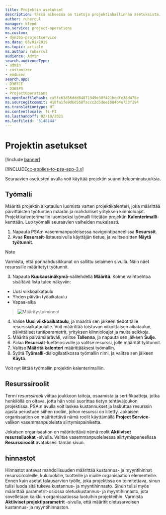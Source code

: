 ```yaml
---
title: Projektin asetukset
description: Tässä aiheessa on tietoja projektinhallinnan asetuksista.
author: ruhercul
manager: kfend
ms.service: project-operations
ms.custom:
- dyn365-projectservice
ms.date: 03/01/2019
ms.topic: article
ms.author: ruhercul
audience: Admin
search.audienceType:
- admin
- customizer
- enduser
search.app:
- D365CE
- D365PS
- ProjectOperations
ms.openlocfilehash: ca5fc63d56ddd84871949e38f421bcdfe38d478e
ms.sourcegitcommit: 418fa1fe9d605b8faccc2d5dee1b04b4e753f194
ms.translationtype: HT
ms.contentlocale: fi-FI
ms.lasthandoff: 02/10/2021
ms.locfileid: "5148144"
---
```

# <a name="project-settings"></a>Projektin asetukset

[!include [banner](../includes/psa-now-project-operations.md)]

[!INCLUDE[cc-applies-to-psa-app-3.x](../includes/cc-applies-to-psa-app-3x.md)]

Seuraavien asetusten avulla voit käyttää projektin suunnitteluominaisuuksia.

## <a name="work-template"></a>Työmalli

Määritä projektin aikataulun luomista varten projektikalenteri, joka määrittää päivittäisten työtuntien määrän ja mahdolliset yrityksen kiinnioloajat. Projektikalenterimallin luomiseksi työmalli liitetään projektin **Kalenterimalli**-kenttään. Luo työmalli seuraavien vaiheiden mukaisesti.

1. Napauta PSA:n vasemmanpuoleisessa navigointipaneelissa **Resurssit**. 
2. Avaa **Resurssit**-listaussivulla käyttäjän tietue, ja valitse sitten **Näytä työtunnit**.

  > [!NOTE]
  > Varmista, että ponnahdusikkunat on sallittu selaimen sivulla. Näin näet resurssille määritetyt työtunnit.
  
3. Napauta **Kuukausinäkymä**-välilehdellä **Määritä**. Kolme vaihtoehtoa sisältävä lista tulee näkyviin: 

  - Uusi viikkoaikataulu
  - Yhden päivän työaikataulu
  - Vapaa-aika

> ![Määritystoiminnot](media/project-13.png)

4. Valise **Uusi viikkoaikataulu**, ja määritä sen jälkeen tiedot tälle resurssiaikataululle. Voit määrittää toistuvan viikoittaisen aikataulun, päivittäiset tuntiparametrit, yrityksen kiinnioloajat ja muita seikkoja.
5. Määritä päivämääräväli, valitse **Tallenna**, ja napauta sen jälkeen **Sulje**. 
6. Palaa **Resurssit**-luettelosivulle ja valitse resurssi, jolle määrität työtunnit. 
7. Valitse **Määritä kalenteri** määrittääksesi työmallin. 
8. Syötä **Työmalli**-dialogilaatikossa työmallin nimi, ja valitse sen jälkeen **Käytä**. 

Voit nyt liittää työmallin projektin kalenterimalliin.

## <a name="resource-roles"></a>Resurssiroolit

Termi *resurssirooli* viittaa joukkoon taitoja, osaamista ja sertifikaatteja, jotka henkilöllä on oltava, jotta hän voisi suorittaa tietyn tehtäväjoukon projektissa. PSA:n avulla voit laskea kustannukset ja laskuttaa resurssin ajasta perustuen siihen rooliin, johon resurssi on liitetty. Jokaisen organisaation on määritettävä nämä roolit käyttämällä **Project Service**-valikon vasemmanpuoleista siirtymispainiketta.

Jokaisen organisaation on määritettävä nämä roolit **Aktiiviset resurssiluokat** -sivulla. Valitse vasemmanpuoleisessa siirtymispaneelissa **Resurssiroolit** avataksesi tämän sivun.

## <a name="price-lists"></a>hinnastot

Hinnastot antavat mahdollisuuden määrittää kustannus- ja myyntihinnat resurssirooleille, kululuokille, tuotteille ja muille organisaation elementeille. Ennen kuin asetat talausarvion työlle, joka projektissa on toimitettava, sinun tulisi luoda sitä tukeva kustannus- ja myyntihinnasto. Sinun tulisi myös määrittää parametrit-osiossa oletuskustannus- ja myyntihinnasto, jota sovelletaan kaikkiin organisaatiossa luotuihin projekteihin. Varmista **Aktiiviset projektiparametrit** -sivulla, että määritit oletusarvoisen kustannus- ja myyntihinnaston.
